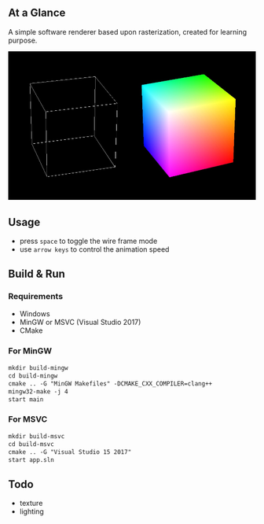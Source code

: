 ## At a Glance

A simple software renderer based upon rasterization, created for learning purpose.

![screen shot](README.md_resource/preview.jpg)

## Usage

- press `space` to toggle the wire frame mode
- use  `arrow keys`  to control the animation speed

## Build & Run

### Requirements

- Windows
- MinGW or MSVC (Visual Studio 2017)
- CMake

### For MinGW

```shell
mkdir build-mingw
cd build-mingw
cmake .. -G "MinGW Makefiles" -DCMAKE_CXX_COMPILER=clang++
mingw32-make -j 4
start main
```

### For MSVC

```shell
mkdir build-msvc
cd build-msvc
cmake .. -G "Visual Studio 15 2017"
start app.sln
```

## Todo

- texture
- lighting